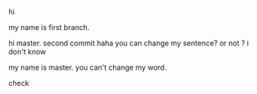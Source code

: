 hi

my name is first branch.

hi master. second commit haha you can change my sentence? or not ? i don't know


my name is master. you can't change my word.

check
